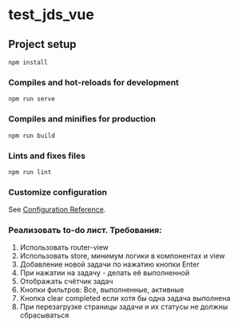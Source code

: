 # test_jds_vue

## Project setup
```
npm install
```

### Compiles and hot-reloads for development
```
npm run serve
```

### Compiles and minifies for production
```
npm run build
```

### Lints and fixes files
```
npm run lint
```

### Customize configuration
See [Configuration Reference](https://cli.vuejs.org/config/).

### Реализовать to-do лист. Требования:
1. Использовать router-view
2. Использовать store, минимум логики в компонентах и view
3. Добавление новой задачи по нажатию кнопки Enter
4. При нажатии на задачу - делать её выполненной
5. Отображать счётчик задач
6. Кнопки фильтров: Все, выполненные, активные
7. Кнопка clear completed если хотя бы одна задача выполнена
8. При перезагрузке страницы задачи и их статусы не должны сбрасываться

